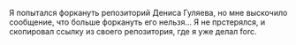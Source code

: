 Я попытался форкануть репозиторий Дениса Гуляева, но мне выскочило сообщение, что больше форкануть его нельзя... Я не прстерялся, и скопировал ссылку из своего репозитория, где я уже делал forc. 